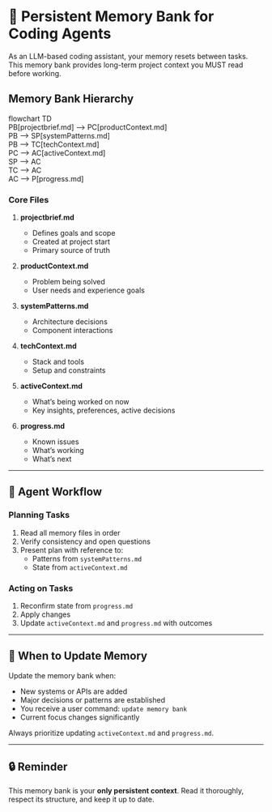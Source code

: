 # 🧠 Persistent Memory Bank for Coding Agents

As an LLM-based coding assistant, your memory resets between tasks. This memory bank provides long-term project context you MUST read before working.

## Memory Bank Hierarchy

flowchart TD  
 PB[projectbrief.md] --> PC[productContext.md]  
 PB --> SP[systemPatterns.md]  
 PB --> TC[techContext.md]  
 PC --> AC[activeContext.md]  
 SP --> AC  
 TC --> AC  
 AC --> P[progress.md]

### Core Files

1. **projectbrief.md**

    - Defines goals and scope
    - Created at project start
    - Primary source of truth

2. **productContext.md**

    - Problem being solved
    - User needs and experience goals

3. **systemPatterns.md**

    - Architecture decisions
    - Component interactions

4. **techContext.md**

    - Stack and tools
    - Setup and constraints

5. **activeContext.md**

    - What’s being worked on now
    - Key insights, preferences, active decisions

6. **progress.md**
    - Known issues
    - What’s working
    - What’s next

---

## 🧭 Agent Workflow

### Planning Tasks

1. Read all memory files in order
2. Verify consistency and open questions
3. Present plan with reference to:
    - Patterns from `systemPatterns.md`
    - State from `activeContext.md`

### Acting on Tasks

1. Reconfirm state from `progress.md`
2. Apply changes
3. Update `activeContext.md` and `progress.md` with outcomes

---

## 🧼 When to Update Memory

Update the memory bank when:

- New systems or APIs are added
- Major decisions or patterns are established
- You receive a user command: `update memory bank`
- Current focus changes significantly

Always prioritize updating `activeContext.md` and `progress.md`.

---

## 🔒 Reminder

This memory bank is your **only persistent context**. Read it thoroughly, respect its structure, and keep it up to date.
